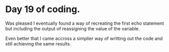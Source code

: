 # Day 19 of coding.

Was pleased I eventually found a way of recreating the first echo statement but including the output of reassigning the value of the variable.

Even better that I came accross a simplier way of writting out the code and still achieving the same results.